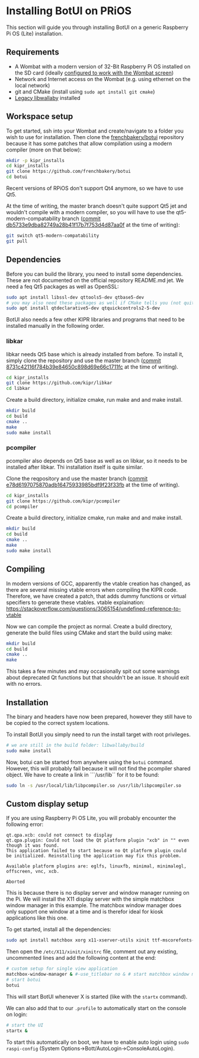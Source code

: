 # Installing BotUI on PRiOS

This section will guide you through installing BotUI on a generic Raspberry Pi OS (Lite) installation.

## Requirements

 - A Wombat with a modern version of 32-Bit Raspberry Pi OS installed on the SD card (ideally [configured to work with the Wombat screen](rpios_installation.md))
 - Network and Internet access on the Wombat (e.g. using ethernet on the local network)
 - git and CMake (install using ```sudo apt install git cmake```)
 - [Legacy libwallaby](install_libwallaby_rpios.md) installed

## Workspace setup 

To get started, ssh into your Wombat and create/navigate to a folder you wish to use for installation. Then clone the [frenchbakery/botui](https://github.com/frenchbakery/botui) repository because it has some patches that allow compilation using a modern compiler (more on that below):

```bash
mkdir -p kipr_installs
cd kipr_installs
git clone https://github.com/frenchbakery/botui
cd botui
```

Recent versions of RPiOS don't support Qt4 anymore, so we have to use Qt5. 

At the time of writing, the master branch doesn't quite support Qt5 jet and wouldn't compile with a modern compiler, so you will have to use the qt5-modern-compatability branch ([commit db5733e9dba82749a28b41f17b7f753d4d87aa0f](https://github.com/frenchbakery/botui/commit/db5733e9dba82749a28b41f17b7f753d4d87aa0f) at the time of writing):

```bash
git switch qt5-modern-compatability
git pull
```

## Dependencies

Before you can build the library, you need to install some dependencies. These are not documented on the official repository README.md jet. We need a feq Qt5 packages as well as OpenSSL:

```bash
sudo apt install libssl-dev qttools5-dev qtbase5-dev
# you may also need these packages as well if CMake tells you (not quite sure if these are necessary for the qt5-fixed branch)
sudo apt install qtdeclarative5-dev qtquickcontrols2-5-dev
```

BotUI also needs a few other KIPR libraries and programs that need to be installed manually in the following order.

### libkar

libkar needs Qt5 base which is already installed from before. To install it, simply clone the repository and use the master branch ([commit 8731c42116f784b39e84650c898d69e66c1711fc](https://github.com/kipr/libkar/commit/8731c42116f784b39e84650c898d69e66c1711fc) at the time of writing).

```bash
cd kipr_installs
git clone https://github.com/kipr/libkar
cd libkar
```

Create a build directory, initialize cmake, run make and and make install.

```bash
mkdir build
cd build
cmake ..
make
sudo make install
```

### pcompiler

pcompiler also depends on Qt5 base as well as on libkar, so it needs to be installed after libkar. Thi installation itself is quite similar.

Clone the reqpository and use the master branch ([commit e78d6197075870adb16475933985bdf9f23f33fb](https://github.com/kipr/pcompiler/commit/e78d6197075870adb16475933985bdf9f23f33fb) at the time of writing).

```bash
cd kipr_installs
git clone https://github.com/kipr/pcompiler
cd pcompiler
```

Create a build directory, initialize cmake, run make and and make install.

```bash
mkdir build
cd build
cmake ..
make
sudo make install
```


## Compiling

In modern versions of GCC, apparently the vtable creation has changed, as there are several missing vtable errors when compiling the KIPR code. Therefore, we have created a patch, that adds dummy functions or virtual specifiers to generate these vtables. vtable explaination: https://stackoverflow.com/questions/3065154/undefined-reference-to-vtable

Now we can compile the project as normal. Create a build directory, generate the build files using CMake and start the build using make:

```bash
mkdir build
cd build
cmake ..
make
```

This takes a few minutes and may occasionally spit out some warnings about deprecated Qt functions but that shouldn't be an issue. It should exit with no errors.

## Installation

The binary and headers have now been prepared, however they still have to be copied to the correct system locations.

To install BotUI you simply need to run the install target with root privileges.

```bash
# we are still in the build folder: libwallaby/build
sudo make install
```

Now, botui can be started from anywhere using the ```botui``` command. However, this will probably fail because it will not find the pcompiler shared object. We have to create a link in ```/usr/lib`` for it to be found:

```bash
sudo ln -s /usr/local/lib/libpcompiler.so /usr/lib/libpcompiler.so
```

## Custom display setup

If you are using Raspberry Pi OS Lite, you will probably encounter the following error:

```
qt.qpa.xcb: could not connect to display 
qt.qpa.plugin: Could not load the Qt platform plugin "xcb" in "" even though it was found.
This application failed to start because no Qt platform plugin could be initialized. Reinstalling the application may fix this problem.

Available platform plugins are: eglfs, linuxfb, minimal, minimalegl, offscreen, vnc, xcb.

Aborted
```

This is because there is no display server and window manager running on the Pi. We will install the X11 display server with the simple matchbox window manager in this example. The matchbox window manager does only support one window at a time and is therefor ideal for kiosk applications like this one.

To get started, install all the dependencies:

```bash
sudo apt install matchbox xorg x11-xserver-utils xinit ttf-mscorefonts-installer xwit
```

Then open the ```/etc/X11/xinit/xinitrc``` file, comment out any existing, uncommented lines and add the following content at the end:

```bash
# custom setup for single view application
matchbox-window-manager & #-use_titlebar no & # start matchbox window manager
# start botui
botui
```

This will start BotUI whenever X is started (like with the ```startx``` command).

We can also add that to our ```.profile``` to automatically start on the console on login:

```bash
# start the UI
startx &
```

To start this automatically on boot, we have to enable auto login using ```sudo raspi-config``` (System Options->Bott/AutoLogin->ConsoleAutoLogin).

